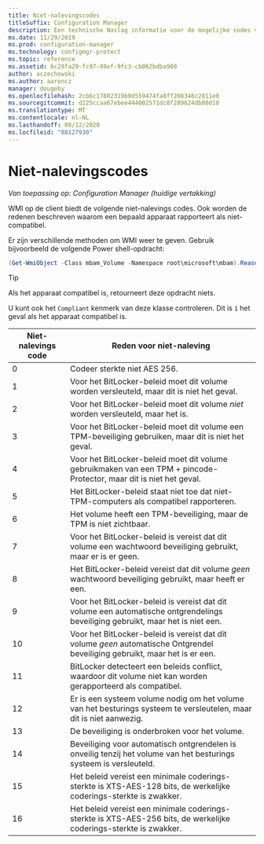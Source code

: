 ```yaml
---
title: Niet-nalevingscodes
titleSuffix: Configuration Manager
description: Een technische Naslag informatie voor de mogelijke codes van een Configuration Manager-client die niet compatibel is met het BitLocker-beleid
ms.date: 11/29/2019
ms.prod: configuration-manager
ms.technology: configmgr-protect
ms.topic: reference
ms.assetid: 6c28fa29-fc97-49ef-9fc3-cb062bdba908
author: aczechowski
ms.author: aaroncz
manager: dougeby
ms.openlocfilehash: 2cb6c17802319b0d559474fa8ff208346c2811e0
ms.sourcegitcommit: d225ccaa67ebee444002571dc8f289624db80d10
ms.translationtype: MT
ms.contentlocale: nl-NL
ms.lasthandoff: 08/12/2020
ms.locfileid: "88127930"
---
```

# <a name="non-compliance-codes"></a>Niet-nalevingscodes

*Van toepassing op: Configuration Manager (huidige vertakking)*

<!--3601034-->

WMI op de client biedt de volgende niet-nalevings codes. Ook worden de redenen beschreven waarom een bepaald apparaat rapporteert als niet-compatibel.

Er zijn verschillende methoden om WMI weer te geven. Gebruik bijvoorbeeld de volgende Power shell-opdracht:

``` PowerShell
(Get-WmiObject -Class mbam_Volume -Namespace root\microsoft\mbam).ReasonsForNoncompliance
```

> [!TIP]
> Als het apparaat compatibel is, retourneert deze opdracht niets.
>
> U kunt ook het `Compliant` kenmerk van deze klasse controleren. Dit is `1` het geval als het apparaat compatibel is.

|Niet-nalevings code|Reden voor niet-naleving|
|--- |--- |
|0|Codeer sterkte niet AES 256.|
|1|Voor het BitLocker-beleid moet dit volume worden versleuteld, maar dit is niet het geval.|
|2|Voor het BitLocker-beleid moet dit volume *niet* worden versleuteld, maar het is.|
|3|Voor het BitLocker-beleid moet dit volume een TPM-beveiliging gebruiken, maar dit is niet het geval.|
|4|Voor het BitLocker-beleid moet dit volume gebruikmaken van een TPM + pincode-Protector, maar dit is niet het geval.|
|5|Het BitLocker-beleid staat niet toe dat niet-TPM-computers als compatibel rapporteren.|
|6|Het volume heeft een TPM-beveiliging, maar de TPM is niet zichtbaar.|
|7|Voor het BitLocker-beleid is vereist dat dit volume een wachtwoord beveiliging gebruikt, maar er is er geen.|
|8|Het BitLocker-beleid vereist dat dit volume *geen* wachtwoord beveiliging gebruikt, maar heeft er een.|
|9|Voor het BitLocker-beleid is vereist dat dit volume een automatische ontgrendelings beveiliging gebruikt, maar het is niet een.|
|10|Voor het BitLocker-beleid is vereist dat dit volume *geen* automatische Ontgrendel beveiliging gebruikt, maar het is er een.|
|11|BitLocker detecteert een beleids conflict, waardoor dit volume niet kan worden gerapporteerd als compatibel.|
|12|Er is een systeem volume nodig om het volume van het besturings systeem te versleutelen, maar dit is niet aanwezig.|
|13|De beveiliging is onderbroken voor het volume.|
|14|Beveiliging voor automatisch ontgrendelen is onveilig tenzij het volume van het besturings systeem is versleuteld.|
|15|Het beleid vereist een minimale coderings-sterkte is XTS-AES-128 bits, de werkelijke coderings-sterkte is zwakker.|
|16|Het beleid vereist een minimale coderings-sterkte is XTS-AES-256 bits, de werkelijke coderings-sterkte is zwakker.|
